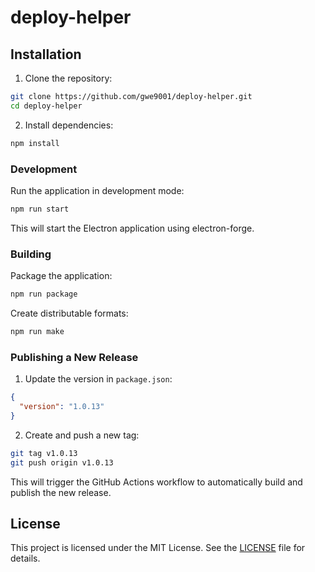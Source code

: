 # deploy-helper

## Installation

1. Clone the repository:

```bash
git clone https://github.com/gwe9001/deploy-helper.git
cd deploy-helper
```

2. Install dependencies:

```bash
npm install
```

### Development

Run the application in development mode:

```bash
npm run start
```

This will start the Electron application using electron-forge.

### Building

Package the application:

```bash
npm run package
```

Create distributable formats:

```bash
npm run make
```

### Publishing a New Release

1. Update the version in `package.json`:

```json
{
  "version": "1.0.13"
}
```

2. Create and push a new tag:

```bash
git tag v1.0.13
git push origin v1.0.13
```

This will trigger the GitHub Actions workflow to automatically build and publish the new release.

## License

This project is licensed under the MIT License. See the [LICENSE](LICENSE) file for details.
